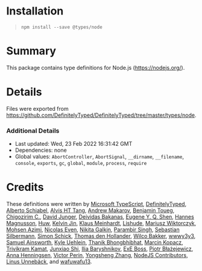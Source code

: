 # Installation

> `npm install --save @types/node`

# Summary

This package contains type definitions for Node.js (https://nodejs.org/).

# Details

Files were exported from
https://github.com/DefinitelyTyped/DefinitelyTyped/tree/master/types/node.

### Additional Details

- Last updated: Wed, 23 Feb 2022 16:31:42 GMT
- Dependencies: none
- Global values: `AbortController`, `AbortSignal`, `__dirname`, `__filename`,
  `console`, `exports`, `gc`, `global`, `module`, `process`, `require`

# Credits

These definitions were written by
[Microsoft TypeScript](https://github.com/Microsoft),
[DefinitelyTyped](https://github.com/DefinitelyTyped),
[Alberto Schiabel](https://github.com/jkomyno),
[Alvis HT Tang](https://github.com/alvis),
[Andrew Makarov](https://github.com/r3nya),
[Benjamin Toueg](https://github.com/btoueg),
[Chigozirim C.](https://github.com/smac89),
[David Junger](https://github.com/touffy),
[Deividas Bakanas](https://github.com/DeividasBakanas),
[Eugene Y. Q. Shen](https://github.com/eyqs),
[Hannes Magnusson](https://github.com/Hannes-Magnusson-CK),
[Huw](https://github.com/hoo29), [Kelvin Jin](https://github.com/kjin),
[Klaus Meinhardt](https://github.com/ajafff),
[Lishude](https://github.com/islishude),
[Mariusz Wiktorczyk](https://github.com/mwiktorczyk),
[Mohsen Azimi](https://github.com/mohsen1),
[Nicolas Even](https://github.com/n-e),
[Nikita Galkin](https://github.com/galkin),
[Parambir Singh](https://github.com/parambirs),
[Sebastian Silbermann](https://github.com/eps1lon),
[Simon Schick](https://github.com/SimonSchick),
[Thomas den Hollander](https://github.com/ThomasdenH),
[Wilco Bakker](https://github.com/WilcoBakker),
[wwwy3y3](https://github.com/wwwy3y3),
[Samuel Ainsworth](https://github.com/samuela),
[Kyle Uehlein](https://github.com/kuehlein),
[Thanik Bhongbhibhat](https://github.com/bhongy),
[Marcin Kopacz](https://github.com/chyzwar),
[Trivikram Kamat](https://github.com/trivikr),
[Junxiao Shi](https://github.com/yoursunny),
[Ilia Baryshnikov](https://github.com/qwelias),
[ExE Boss](https://github.com/ExE-Boss),
[Piotr Błażejewicz](https://github.com/peterblazejewicz),
[Anna Henningsen](https://github.com/addaleax),
[Victor Perin](https://github.com/victorperin),
[Yongsheng Zhang](https://github.com/ZYSzys),
[NodeJS Contributors](https://github.com/NodeJS),
[Linus Unnebäck](https://github.com/LinusU), and
[wafuwafu13](https://github.com/wafuwafu13).
